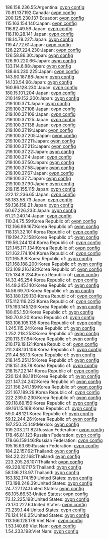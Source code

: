 186.158.236.55:Argentina: [ovpn config](vpn/186_158_236_55.ovpn)  
70.81.137.192:Canada: [ovpn config](vpn/70_81_137_192.ovpn)  
200.125.230.137:Ecuador: [ovpn config](vpn/200_125_230_137.ovpn)  
115.163.154.140:Japan: [ovpn config](vpn/115_163_154_140.ovpn)  
116.82.49.59:Japan: [ovpn config](vpn/116_82_49_59.ovpn)  
118.110.28.141:Japan: [ovpn config](vpn/118_110_28_141.ovpn)  
118.14.78.227:Japan: [ovpn config](vpn/118_14_78_227.ovpn)  
119.47.72.61:Japan: [ovpn config](vpn/119_47_72_61.ovpn)  
126.227.224.230:Japan: [ovpn config](vpn/126_227_224_230.ovpn)  
126.58.86.30:Japan: [ovpn config](vpn/126_58_86_30.ovpn)  
126.90.220.66:Japan: [ovpn config](vpn/126_90_220_66.ovpn)  
133.114.6.88:Japan: [ovpn config](vpn/133_114_6_88.ovpn)  
138.64.230.225:Japan: [ovpn config](vpn/138_64_230_225.ovpn)  
143.90.187.88:Japan: [ovpn config](vpn/143_90_187_88.ovpn)  
14.133.54.96:Japan: [ovpn config](vpn/14_133_54_96.ovpn)  
160.86.128.230:Japan: [ovpn config](vpn/160_86_128_230.ovpn)  
180.15.101.204:Japan: [ovpn config](vpn/180_15_101_204.ovpn)  
210.149.152.200:Japan: [ovpn config](vpn/210_149_152_200.ovpn)  
219.100.37.1:Japan: [ovpn config](vpn/219_100_37_1.ovpn)  
219.100.37.108:Japan: [ovpn config](vpn/219_100_37_108.ovpn)  
219.100.37.109:Japan: [ovpn config](vpn/219_100_37_109.ovpn)  
219.100.37.125:Japan: [ovpn config](vpn/219_100_37_125.ovpn)  
219.100.37.138:Japan: [ovpn config](vpn/219_100_37_138.ovpn)  
219.100.37.19:Japan: [ovpn config](vpn/219_100_37_19.ovpn)  
219.100.37.205:Japan: [ovpn config](vpn/219_100_37_205.ovpn)  
219.100.37.211:Japan: [ovpn config](vpn/219_100_37_211.ovpn)  
219.100.37.213:Japan: [ovpn config](vpn/219_100_37_213.ovpn)  
219.100.37.22:Japan: [ovpn config](vpn/219_100_37_22.ovpn)  
219.100.37.4:Japan: [ovpn config](vpn/219_100_37_4.ovpn)  
219.100.37.50:Japan: [ovpn config](vpn/219_100_37_50.ovpn)  
219.100.37.58:Japan: [ovpn config](vpn/219_100_37_58.ovpn)  
219.100.37.67:Japan: [ovpn config](vpn/219_100_37_67.ovpn)  
219.100.37.7:Japan: [ovpn config](vpn/219_100_37_7.ovpn)  
219.100.37.90:Japan: [ovpn config](vpn/219_100_37_90.ovpn)  
219.115.155.115:Japan: [ovpn config](vpn/219_115_155_115.ovpn)  
222.12.236.65:Japan: [ovpn config](vpn/222_12_236_65.ovpn)  
58.183.58.73:Japan: [ovpn config](vpn/58_183_58_73.ovpn)  
59.136.158.21:Japan: [ovpn config](vpn/59_136_158_21.ovpn)  
60.67.226.233:Japan: [ovpn config](vpn/60_67_226_233.ovpn)  
61.21.240.14:Japan: [ovpn config](vpn/61_21_240_14.ovpn)  
110.34.75.59:Korea Republic of: [ovpn config](vpn/110_34_75_59.ovpn)  
112.166.99.167:Korea Republic of: [ovpn config](vpn/112_166_99_167.ovpn)  
118.131.32.101:Korea Republic of: [ovpn config](vpn/118_131_32_101.ovpn)  
119.194.72.158:Korea Republic of: [ovpn config](vpn/119_194_72_158.ovpn)  
119.56.244.124:Korea Republic of: [ovpn config](vpn/119_56_244_124.ovpn)  
121.145.171.134:Korea Republic of: [ovpn config](vpn/121_145_171_134.ovpn)  
121.162.174.104:Korea Republic of: [ovpn config](vpn/121_162_174_104.ovpn)  
121.165.8.8:Korea Republic of: [ovpn config](vpn/121_165_8_8.ovpn)  
121.168.188.200:Korea Republic of: [ovpn config](vpn/121_168_188_200.ovpn)  
123.109.216.192:Korea Republic of: [ovpn config](vpn/123_109_216_192.ovpn)  
125.134.8.234:Korea Republic of: [ovpn config](vpn/125_134_8_234.ovpn)  
14.33.46.254:Korea Republic of: [ovpn config](vpn/14_33_46_254.ovpn)  
14.49.245.140:Korea Republic of: [ovpn config](vpn/14_49_245_140.ovpn)  
14.56.69.70:Korea Republic of: [ovpn config](vpn/14_56_69_70.ovpn)  
163.180.129.133:Korea Republic of: [ovpn config](vpn/163_180_129_133.ovpn)  
175.112.116.222:Korea Republic of: [ovpn config](vpn/175_112_116_222.ovpn)  
175.193.145.126:Korea Republic of: [ovpn config](vpn/175_193_145_126.ovpn)  
180.65.1.50:Korea Republic of: [ovpn config](vpn/180_65_1_50.ovpn)  
180.70.9.20:Korea Republic of: [ovpn config](vpn/180_70_9_20.ovpn)  
183.106.105.135:Korea Republic of: [ovpn config](vpn/183_106_105_135.ovpn)  
1.245.115.24:Korea Republic of: [ovpn config](vpn/1_245_115_24.ovpn)  
1.252.218.253:Korea Republic of: [ovpn config](vpn/1_252_218_253.ovpn)  
210.113.97.64:Korea Republic of: [ovpn config](vpn/210_113_97_64.ovpn)  
210.179.19.121:Korea Republic of: [ovpn config](vpn/210_179_19_121.ovpn)  
211.248.131.106:Korea Republic of: [ovpn config](vpn/211_248_131_106.ovpn)  
211.44.58.13:Korea Republic of: [ovpn config](vpn/211_44_58_13.ovpn)  
218.145.251.15:Korea Republic of: [ovpn config](vpn/218_145_251_15.ovpn)  
218.151.38.78:Korea Republic of: [ovpn config](vpn/218_151_38_78.ovpn)  
218.157.22.141:Korea Republic of: [ovpn config](vpn/218_157_22_141.ovpn)  
220.124.88.181:Korea Republic of: [ovpn config](vpn/220_124_88_181.ovpn)  
221.147.24.242:Korea Republic of: [ovpn config](vpn/221_147_24_242.ovpn)  
221.156.241.189:Korea Republic of: [ovpn config](vpn/221_156_241_189.ovpn)  
221.167.189.29:Korea Republic of: [ovpn config](vpn/221_167_189_29.ovpn)  
222.239.0.230:Korea Republic of: [ovpn config](vpn/222_239_0_230.ovpn)  
39.118.69.156:Korea Republic of: [ovpn config](vpn/39_118_69_156.ovpn)  
49.161.15.168:Korea Republic of: [ovpn config](vpn/49_161_15_168.ovpn)  
59.0.48.121:Korea Republic of: [ovpn config](vpn/59_0_48_121.ovpn)  
59.12.244.26:Korea Republic of: [ovpn config](vpn/59_12_244_26.ovpn)  
187.250.25.149:Mexico: [ovpn config](vpn/187_250_25_149.ovpn)  
109.203.211.82:Russian Federation: [ovpn config](vpn/109_203_211_82.ovpn)  
178.46.81.123:Russian Federation: [ovpn config](vpn/178_46_81_123.ovpn)  
178.66.159.146:Russian Federation: [ovpn config](vpn/178_66_159_146.ovpn)  
195.16.63.69:Russian Federation: [ovpn config](vpn/195_16_63_69.ovpn)  
184.22.157.62:Thailand: [ovpn config](vpn/184_22_157_62.ovpn)  
184.22.22.168:Thailand: [ovpn config](vpn/184_22_22_168.ovpn)  
223.205.26.107:Thailand: [ovpn config](vpn/223_205_26_107.ovpn)  
49.228.107.175:Thailand: [ovpn config](vpn/49_228_107_175.ovpn)  
58.136.213.97:Thailand: [ovpn config](vpn/58_136_213_97.ovpn)  
163.182.174.159:United States: [ovpn config](vpn/163_182_174_159.ovpn)  
173.198.248.39:United States: [ovpn config](vpn/173_198_248_39.ovpn)  
24.7.27.124:United States: [ovpn config](vpn/24_7_27_124.ovpn)  
68.105.66.53:United States: [ovpn config](vpn/68_105_66_53.ovpn)  
72.12.225.198:United States: [ovpn config](vpn/72_12_225_198.ovpn)  
73.170.227.6:United States: [ovpn config](vpn/73_170_227_6.ovpn)  
73.239.1.44:United States: [ovpn config](vpn/73_239_1_44.ovpn)  
76.124.148.25:United States: [ovpn config](vpn/76_124_148_25.ovpn)  
113.166.128.178:Viet Nam: [ovpn config](vpn/113_166_128_178.ovpn)  
1.53.140.66:Viet Nam: [ovpn config](vpn/1_53_140_66.ovpn)  
1.54.233.198:Viet Nam: [ovpn config](vpn/1_54_233_198.ovpn)  
